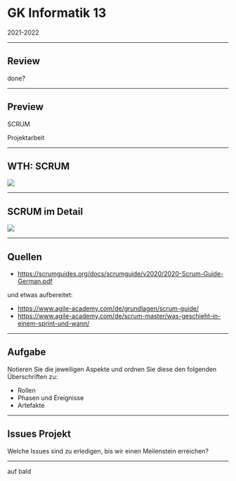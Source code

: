 # GK Informatik 13

2021-2022

---

## Review

done?

---

## Preview

SCRUM

Projektarbeit

---

## WTH: SCRUM

<img class="r-stretch" src="https://upload.wikimedia.org/wikipedia/commons/0/0e/Scrumablauf.jpg">

---

## SCRUM im Detail

<img class="r-stretch" src="https://www.agile-academy.com/media/pages/grundlagen/scrum-guide/fce24d2039-1632990922/scrum-framework-deutsch-min.jpg">

---

## Quellen

* https://scrumguides.org/docs/scrumguide/v2020/2020-Scrum-Guide-German.pdf

und etwas aufbereitet:

* https://www.agile-academy.com/de/grundlagen/scrum-guide/
* https://www.agile-academy.com/de/scrum-master/was-geschieht-in-einem-sprint-und-wann/

---

## Aufgabe

Notieren Sie die jeweiligen Aspekte und ordnen Sie diese den folgenden Überschriften zu:

* Rollen
* Phasen und Ereignisse
* Artefakte

---

## Issues Projekt

Welche Issues sind zu erledigen, bis wir einen Meilenstein erreichen?

---

auf bald
